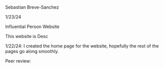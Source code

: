 Sebastian Breve-Sanchez

1/23/24

Influential Person Website

This website is Desc

1/22/24: I created the home page for the website, hopefully the rest of the pages go along smoothly.

Peer review:
